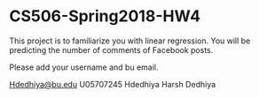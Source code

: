 # CS506-Spring2018-HW4

This project is to familiarize you with linear regression. You will be predicting the number of comments of Facebook posts.

Please add your username and bu email.

Hdedhiya@bu.edu
U05707245
Hdedhiya
Harsh Dedhiya